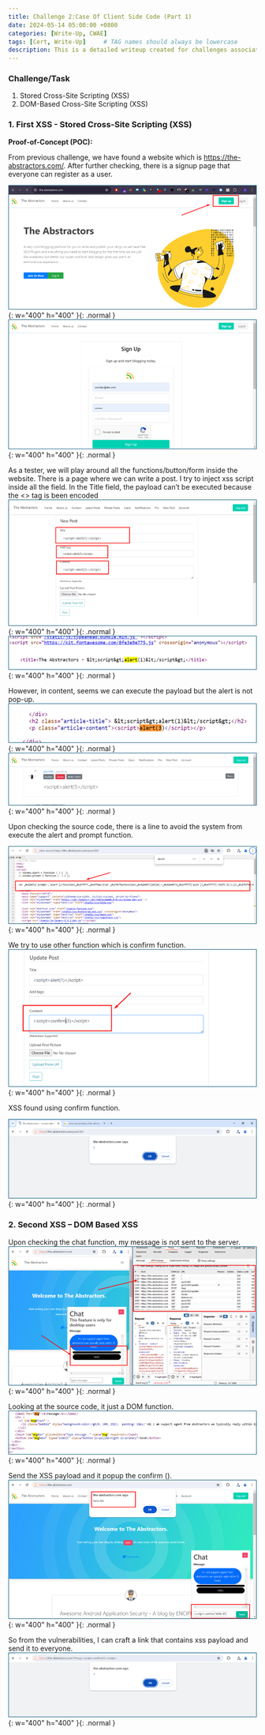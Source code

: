 ```yaml
---
title: Challenge 2:Case Of Client Side Code (Part 1)
date: 2024-05-14 05:00:00 +0800
categories: [Write-Up, CWAE]
tags: [Cert, Write-Up]     # TAG names should always be lowercase
description: This is a detailed writeup created for challenges associated with the Certified Web AppSecurity Expert (CWAE) certification. 
---
```


### Challenge/Task

1. Stored Cross-Site Scripting (XSS)
2. DOM-Based Cross-Site Scripting (XSS)

### 1. First XSS - Stored Cross-Site Scripting (XSS)

**Proof-of-Concept (POC):**

From previous challenge, we have found a website which is https://the-abstractors.com/. After further checking, there is a signup page that everyone can register as a user.

![The Abstractors website](/img/cwae/theabstractor.png){: w="400" h="400" }{: .normal }
![The Abstractors sign-up page](/img/cwae/signup.png){: w="400" h="400" }{: .normal }

As a tester, we will play around all the functions/button/form inside the website. There is a page where we can write a post. I try to inject xss script inside all the field. In the Title field, the payload can’t be executed because the <> tag is been encoded
![The Abstractors post page](/img/cwae/xss1.png){: w="400" h="400" }{: .normal }
![POC-xss](/img/cwae/xss2.png){: w="400" h="400" }{: .normal }

However, in content, seems we can execute the payload but the alert is not pop-up. 
![POC-xss](/img/cwae/xss3.png){: w="400" h="400" }{: .normal }
![POC-xss](/img/cwae/xss4.png){: w="400" h="400" }{: .normal }

Upon checking the source code, there is a line to avoid the system from execute the alert and prompt function. 

![POC-xss](/img/cwae/xss5.png){: w="400" h="400" }{: .normal }

We try to use other function which is confirm function.
![POC-xss](/img/cwae/xss6.png){: w="400" h="400" }{: .normal }

XSS found using confirm function.

![POC-xss](/img/cwae/xss7.png){: w="400" h="400" }{: .normal }

### 2. Second XSS – DOM Based XSS

Upon checking the chat function, my message is not sent to the server. 
![POC-xss](/img/cwae/xss8.png){: w="400" h="400" }{: .normal }

Looking at the source code, it just a DOM function.
![POC-xss](/img/cwae/xss9.png){: w="400" h="400" }{: .normal }

Send the XSS payload and it popup the confirm ().
![POC-xss](/img/cwae/xss10.png){: w="400" h="400" }{: .normal }

So from the vulnerabilities, I can craft a link that contains xss payload and send it to everyone.
![POC-xss](/img/cwae/xss11.png){: w="400" h="400" }{: .normal }